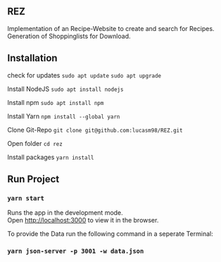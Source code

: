 ## REZ

Implementation of an Recipe-Website to create and search for Recipes. Generation of Shoppinglists for Download.
## Installation

check for updates  `sudo apt update` `sudo apt upgrade`

Install NodeJS    `sudo apt install nodejs`

Install npm       `sudo apt install npm`

Install Yarn      `npm install --global yarn`

Clone Git-Repo    `git clone git@github.com:lucasm98/REZ.git`

Open folder       `cd rez`

Install packages  `yarn install`

## Run Project

### `yarn start`

Runs the app in the development mode.\
Open [http://localhost:3000](http://localhost:3000) to view it in the browser.

To provide the Data run the following command in a seperate Terminal:

### `yarn json-server -p 3001 -w data.json`
